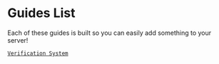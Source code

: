 # Guides List
Each of these guides is built so you can easily add something to your server!

[`Verification System`](/guides/verification)

